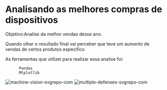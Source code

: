 # Analisando as melhores compras de dispositivos

  Objetivo:Analise da melhor vendas desse ano.

Quando olhar o resultado final vai perceber que teve um aumento de vendas de certos produtos especifico

As ferramentas que utilizei para realizar essa analise foi:
```
      Pandas
      Mtplotlib
```
![machine-vision-svgrepo-com](https://github.com/anjos04/Best-Buy-2024-Windows-Laptops/assets/78236158/f2e81f5b-5ca7-47b2-bb05-9a48a865a943)
![multiple-defenses-svgrepo-com](https://github.com/anjos04/Best-Buy-2024-Windows-Laptops/assets/78236158/0f7bb858-d239-4321-8462-8cb7a56a50c8)
